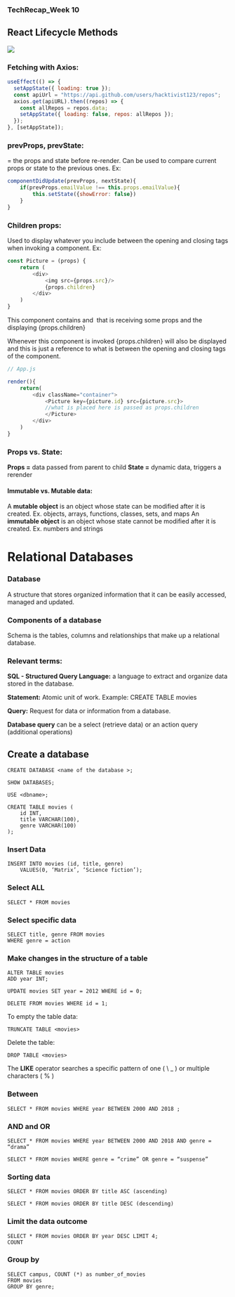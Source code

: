 ### TechRecap_Week 10

## React Lifecycle Methods

[![](https://programmingwithmosh.com/wp-content/uploads/2018/10/Screen-Shot-2018-10-31-at-1.44.28-PM-1024x567.png)](https://programmingwithmosh.com/wp-content/uploads/2018/10/Screen-Shot-2018-10-31-at-1.44.28-PM-1024x567.png "react lifecycle methods")

### Fetching with Axios:

```javascript
useEffect(() => {
  setAppState({ loading: true });
  const apiUrl = "https://api.github.com/users/hacktivist123/repos";
  axios.get(apiURL).then((repos) => {
    const allRepos = repos.data;
    setAppState({ loading: false, repos: allRepos });
  });
}, [setAppState]);
```

### prevProps, prevState:

= the props and state before re-render. Can be used to compare current props or state to the previous ones. Ex:

```javascript
componentDidUpdate(prevProps, nextState){
    if(prevProps.emailValue !== this.props.emailValue){
        this.setState({showError: false})
    }
}
```

<!-- ### Adding and removing favorites: -->

### Children props:

Used to display whatever you include between the opening and closing tags when invoking a component. Ex:

```javascript
const Picture = (props) {
    return (
        <div>
            <img src={props.src}/>
            {props.children}
        </div>
    )
}
```

This component contains and <img> that is receiving some props and the displaying {props.children}

Whenever this component is invoked {props.children} will also be displayed and this is just a reference to what is between the opening and closing tags of the component.

```javascript
// App.js

render(){
    return(
        <div className="container">
            <Picture key={picture.id} src={picture.src}>
            //what is placed here is passed as props.children
            </Picture>
        </div>
    )
}
```

### Props vs. State:

**Props =** data passed from parent to child
**State =** dynamic data, triggers a rerender

#### Immutable vs. Mutable data:

A **mutable object** is an object whose state can be modified after it is created.
Ex. objects, arrays, functions, classes, sets, and maps
An **immutable object** is an object whose state cannot be modified after it is created.
Ex. numbers and strings

# Relational Databases

### Database

A structure that stores organized information that it can be easily accessed, managed and updated.

### Components of a database

Schema is the tables, columns and relationships that make up a relational database.

### Relevant terms:

**SQL - Structured Query Language:** a language to extract and organize data stored in the database.

**Statement:** Atomic unit of work. Example: CREATE TABLE movies

**Query:** Request for data or information from a database.

**Database query** can be a select (retrieve data) or an action query (additional operations)

## Create a database

```
CREATE DATABASE <name of the database >;
```

```
SHOW DATABASES;
```

```
USE <dbname>;
```

```
CREATE TABLE movies (
    id INT,
    title VARCHAR(100),
    genre VARCHAR(100)
);
```

### Insert Data

```
INSERT INTO movies (id, title, genre)
    VALUES(0, ‘Matrix’, ‘Science fiction’);
```

### Select ALL

```
SELECT * FROM movies
```

### Select specific data

```
SELECT title, genre FROM movies
WHERE genre = action
```

### Make changes in the structure of a table

```
ALTER TABLE movies
ADD year INT;
```

```
UPDATE movies SET year = 2012 WHERE id = 0;
```

```
DELETE FROM movies WHERE id = 1;
```

To empty the table data:

```
TRUNCATE TABLE <movies>
```

Delete the table:

```
DROP TABLE <movies>
```

The **LIKE** operator searches a specific pattern of one ( \ \_ ) or multiple characters ( % )

### Between

```
SELECT * FROM movies WHERE year BETWEEN 2000 AND 2018 ;
```

### AND and OR

```
SELECT * FROM movies WHERE year BETWEEN 2000 AND 2018 AND genre = “drama”
```

```
SELECT * FROM movies WHERE genre = “crime” OR genre = “suspense”
```

### Sorting data

```
SELECT * FROM movies ORDER BY title ASC (ascending)
```

```
SELECT * FROM movies ORDER BY title DESC (descending)
```

### Limit the data outcome

```
SELECT * FROM movies ORDER BY year DESC LIMIT 4;
COUNT
```

### Group by

```
SELECT campus, COUNT (*) as number_of_movies
FROM movies
GROUP BY genre;
```
